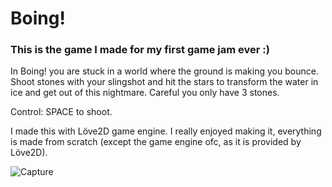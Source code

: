 # Boing!

### This is the game I made for my first game jam ever :)

In Boing! you are stuck in a world where the ground is making you bounce.
Shoot stones with your slingshot and hit the stars to transform the water in ice and get out of this nightmare. Careful you only have 3 stones.

Control: SPACE to shoot.

I made this with Löve2D game engine.
I really enjoyed making it, everything is made from scratch (except the game engine ofc, as it is provided by Löve2D).

![Capture](./demo/boing.gif)


